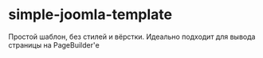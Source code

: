 # simple-joomla-template
Простой шаблон, без стилей и вёрстки. Идеально подходит для вывода страницы на PageBuilder'е

